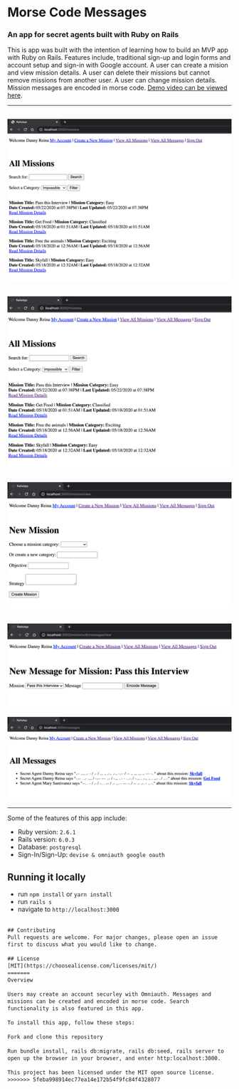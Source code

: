 # Morse Code Messages
### An app for secret agents built with Ruby on Rails

This is app was built with the intention of learning how to build an MVP app with Ruby on Rails. Features include, traditional sign-up and login forms and account setup and sign-in with Google account. A user can create a mision and view mission details. A user can delete their missions but cannot remove missions from another user. A user can change mission details. Mission messages are encoded in morse code. [Demo video can be viewed here](https://www.youtube.com/watch?v=Dv8VG2hBBfI).

---
![Morse Code Messages Home](https://github.com/dannyflatiron/Rails-app/blob/master/public/home.png?raw=true)
---
![Morse Code Messages Missions](https://github.com/dannyflatiron/Rails-app/blob/master/public/missions_index.png?raw=true)
---
![Morse Code Messages Creating a Mission](https://github.com/dannyflatiron/Rails-app/blob/master/public/new_mission.png?raw=true)
---
![Morse Code Messages Creating a Message for a Mission](https://github.com/dannyflatiron/Rails-app/blob/master/public/new_message.png?raw=true)
---
![Morse Code Messages All Morse Code Messages](https://github.com/dannyflatiron/Rails-app/blob/master/public/messages.png?raw=true)


---

Some of the features of this app include:

* Ruby version: `2.6.1`
* Rails version: `6.0.3`
* Database: `postgresql`
* Sign-In/Sign-Up: `devise & omniauth google oauth`

## Running it locally
- run `npm install` or `yarn install`
- run `rails s`
- navigate to `http://localhost:3000`
```

## Contributing
Pull requests are welcome. For major changes, please open an issue first to discuss what you would like to change.

## License
[MIT](https://choosealicense.com/licenses/mit/)
=======
Overview

Users may create an account securley with Omniauth. Messages and missions can be created and encoded in morse code. Search functionality is also featured in this app.

To install this app, follow these steps:

Fork and clone this repository

Run bundle install, rails db:migrate, rails db:seed, rails server to open up the browser in your browser, and enter http:localhost:3000.

This project has been licensed under the MIT open source license.
>>>>>>> 5feba998914ec77ea14e172b54f9fc84f4328077
